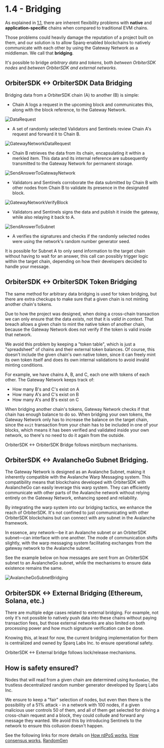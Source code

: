 # 1.4 - Bridging

As explained in [1.1](1-1.md), there are inherent flexibility problems with **native** and **application-specific** chains when compared to traditional EVM chains.

Those problems could heavily damage the reputation of a project built on them, and our solution is to allow Sparq-enabled blockchains to natively communicate with each other by using the Gateway Network as a middleman. We call that **bridging**.

It's possible to bridge *arbitrary data* and *tokens*, both *between OrbiterSDK nodes* and *between OrbiterSDK and external networks*.

## OrbiterSDK <-> OrbiterSDK Data Bridging

Bridging data from a OrbiterSDK chain (A) to another (B) is simple:

* Chain A logs a request in the upcoming block and communicates this, along with the block reference, to the Gateway Network.

![DataRequest](img/DataRequest.png)

* A set of randomly selected Validators and Sentinels review Chain A's request and forward it to Chain B.

![GatewayNetworkDataRequest](img/GatewayNetworkDataRequest.png)

* Chain B retrieves the data from its chain, encapsulating it within a merkled item. This data and its internal reference are subsequently transmitted to the Gateway Network for permanent storage.

![SendAnswerToGatewayNetwork](img/SendAnswerToGatewayNetwork.png)

* Validators and Sentinels corroborate the data submitted by Chain B with other nodes from Chain B to validate its presence in the designated block.

![GatewayNetworkVerifyBlock](img/GatewayNetworkVerifyBlock.png)

* Validators and Sentinels signs the data and publish it inside the gateway, while also relaying it back to A.

![SendAnswerToSubnet](img/SendAnswerToSubnet.png)

* A verifies the signatures and checks if the randomly selected nodes were using the network's random number generator seed.

It is possible for Subnet A to only send information to the target chain without having to wait for an answer, this call can possibly trigger logic within the target chain, depending on how their developers decided to handle your message.

## OrbiterSDK <-> OrbiterSDK Token Bridging

The same method for arbitrary data bridging is used for token bridging, but there are extra checkups to make sure that a given chain is not minting another chain's tokens.

Due to how the project was designed, when doing a cross-chain transaction we can only ensure that the data *exists*, not that it is *valid in context*. That breach allows a given chain to mint the native token of another chain, because the Gateway Network does not verify if the token is valid inside that network.

We avoid this problem by keeping a "token table", which is just a "spreadsheet" of chains and their external token balances. Of course, this doesn't include the given chain's own native token, since it can freely mint its own token itself and does its own internal validations to avoid invalid minting conditions.

For example, we have chains A, B, and C, each one with tokens of each other. The Gateway Network keeps track of:

* How many B's and C's exist on A
* How many A's and C's exist on B
* How many A's and B's exist on C

When bridging another chain's tokens, Gateway Network checks if that chain has enough balance to do so. When bridging your own tokens, the Gateway Network only has to increase the balance on the target chain, since the `exit` transaction from your chain has to be included in one of your blocks, which means it has been verified and validated inside your own network, so there's no need to do it again from the outside.

OrbiterSDK <-> OrbiterSDK Bridge follows mint/burn mechanisms.

## OrbiterSDK <-> AvalancheGo Subnet Bridging.

The Gateway Network is designed as an Avalanche Subnet, making it inherently compatible with the Avalanche Warp Messaging system. This compatibility means that blockchains developed with OrbiterSDK with AvalancheGo can easily leverage this warp system. They can efficiently communicate with other parts of the Avalanche network without relying entirely on the Gateway Network, enhancing speed and reliability.

By integrating the warp system into our bridging tactics, we enhance the reach of OrbiterSDK. It's not confined to just communicating with other OrbiterSDK blockchains but can connect with any subnet in the Avalanche framework.

In essence, any network—be it an Avalanche subnet or an OrbiterSDK subnet—can interface with one another. The mode of communication shifts slightly, with the warp messaging system facilitating exchanges from the gateway network to the Avalanche subnet.

See the example below on how messages are sent from an OrbiterSDK subnet to an AvalancheGo subnet, while the mechanisms to ensure data existence remains the same.

![AvalancheGoSubnetBridging](img/AvalancheGoSubnetBridging.png)

## OrbiterSDK <-> External Bridging (Ethereum, Solana, etc.)

There are multiple edge cases related to external bridging. For example, not only it's not possible to natively push data into these chains without paying transaction fees, but those external networks are also limited on both processing power and how much signature verification can be done.

Knowing this, at least for now, the current bridging implementation for them is centralized and owned by Sparq Labs Inc. to ensure operational safety.

OrbiterSDK <-> External bridge follows lock/release mechanisms.

## How is safety ensured?

Nodes that will read from a given chain are determined using `RandomGen`, the trustless decentralized random number generator developed by Sparq Labs Inc.

We ensure to keep a "fair" selection of nodes, but even then there is the possibility of a 51% attack - in a network with 100 nodes, if a given malicious user controls 50 of them, and all of them get selected for driving a cross-chain request and a block, they could collude and forward any message they wanted. We avoid this by introducing Sentinels to the network to ensure this collusion doesn't happen.

See the following links for more details on [How rdPoS works](1-3.md), [How consensus works](1-2.md), [RandomGen](../ch2/2-1-1.md#randomgen)
